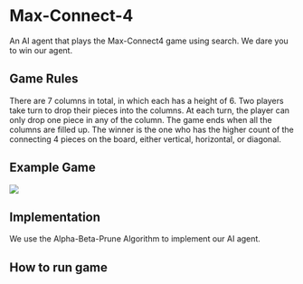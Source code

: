 # Max-Connect-4
An AI agent that plays the Max-Connect4 game using search. We dare you to win our agent.

## Game Rules
There are 7 columns in total, in which each has a height of 6. Two players take turn to drop their pieces into the columns. At each turn, the player can only drop one piece in any of the column. The game ends when all the columns are filled up. The winner is the one who has the higher count of the connecting 4 pieces on the board, either vertical, horizontal, or diagonal.

## Example Game
![](http://omega.uta.edu/~gopikrishnav/classes/2018/spring/4308_5360/assmts/assmt4_files/game.gif)

## Implementation
We use the Alpha-Beta-Prune Algorithm to implement our AI agent.

## How to run game
